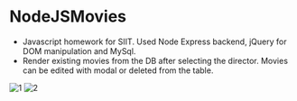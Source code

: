 # NodeJSMovies
- Javascript homework for SIIT. Used Node Express backend, jQuery for DOM manipulation and MySql.
- Render existing movies from the DB after selecting the director. Movies can be edited with modal or deleted from the table.

![1](https://user-images.githubusercontent.com/62688644/135106521-14ec47a5-cdbe-42e6-ac29-ac3b9655854d.PNG)
![2](https://user-images.githubusercontent.com/62688644/135106533-011ea545-fca8-4d05-90de-f4fb73122cf5.PNG)
